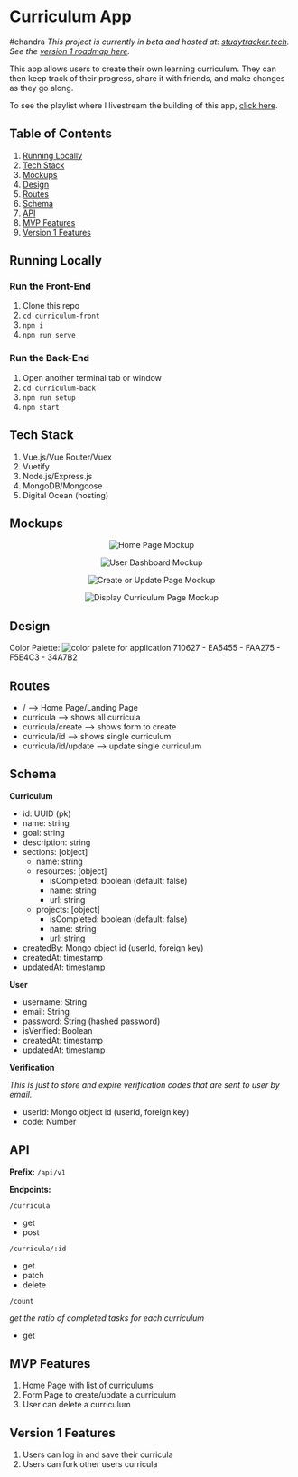 
# Curriculum App
#chandra
*This project is currently in beta and hosted at: [studytracker.tech](https://studytracker.tech). See the [version 1 roadmap here](https://github.com/faraday-academy/curriculum-app/projects/1).*

This app allows users to create their own learning curriculum. They can then keep track of their progress, share it with friends, and make changes as they go along.

To see the playlist where I livestream the building of this app, [click here](https://www.youtube.com/playlist?list=PLFBirL3MAv2-c8VpBJMvH8Hci975MLVU1).

## Table of Contents

1. [Running Locally](#running-locally)
1. [Tech Stack](#tech-stack)
1. [Mockups](#mockups)
1. [Design](#design)
1. [Routes](#routes)
1. [Schema](#schema)
1. [API](#api)
1. [MVP Features](#mvp-features)
1. [Version 1 Features](#version-1-features)

## Running Locally

### Run the Front-End

1. Clone this repo
1. `cd curriculum-front`
1. `npm i`
1. `npm run serve`

### Run the Back-End

1. Open another terminal tab or window
1. `cd curriculum-back`
1. `npm run setup`
1. `npm start`

## Tech Stack

1. Vue.js/Vue Router/Vuex
1. Vuetify
1. Node.js/Express.js
1. MongoDB/Mongoose
1. Digital Ocean (hosting)

## Mockups

<p align="center">
  <img src="mockups/home_page.png" alt="Home Page Mockup">
</p>

<p align="center">
  <img src="mockups/user_dashboard.png" alt="User Dashboard Mockup">
</p>

<p align="center">
  <img src="mockups/create_update_curriculum.png" alt="Create or Update Page Mockup">
</p>

<p align="center">
  <img src="mockups/display_curriculum.png" alt="Display Curriculum Page Mockup">
</p>

## Design

Color Palette:
<img src="mockups/color_palette.png" alt="color palete for application">
710627 - EA5455 - FAA275 - F5E4C3 - 34A7B2

## Routes

* / --> Home Page/Landing Page
* curricula --> shows all curricula
* curricula/create --> shows form to create
* curricula/id --> shows single curriculum
* curricula/id/update --> update single curriculum

## Schema

**Curriculum**

* id: UUID (pk)
* name: string
* goal: string
* description: string
* sections: [object]
    * name: string
    * resources: [object]
        * isCompleted: boolean (default: false)
        * name: string
        * url: string
    * projects:  [object]
        * isCompleted: boolean (default: false)
        * name: string
        * url: string
* createdBy: Mongo object id (userId, foreign key)
* createdAt: timestamp
* updatedAt: timestamp

**User**

* username: String
* email: String
* password: String (hashed password)
* isVerified: Boolean
* createdAt: timestamp
* updatedAt: timestamp

**Verification**

*This is just to store and expire verification codes that are sent to user by email.*

* userId: Mongo object id (userId, foreign key)
* code: Number

## API

**Prefix:** `/api/v1`

**Endpoints:**

`/curricula`

* get
* post

`/curricula/:id`

* get
* patch
* delete

`/count`

*get the ratio of completed tasks for each curriculum*

* get

## MVP Features

1. Home Page with list of curriculums
1. Form Page to create/update a curriculum
1. User can delete a curriculum

## Version 1 Features

1. Users can log in and save their curricula
1. Users can fork other users curricula
